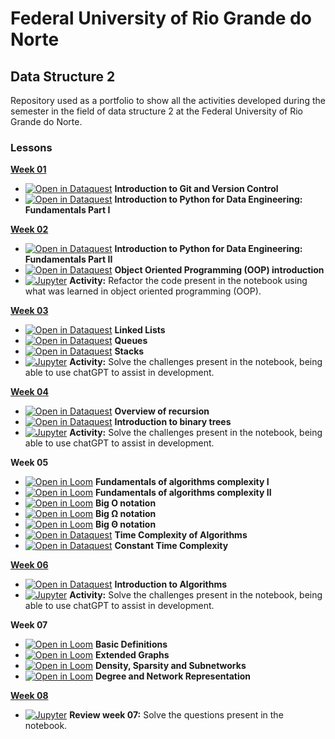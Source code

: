 # Federal University of Rio Grande do Norte
## Data Structure 2

Repository used as a portfolio to show all the activities developed during the semester in the field of data structure 2 at the Federal University of Rio Grande do Norte.

### Lessons

[**Week 01**](https://github.com/LyndonJonhson/data-structure-2/tree/main/week_01)
- [![Open in Dataquest](https://img.shields.io/badge/link-dataquest-green)](https://www.dataquest.io/course/git-and-vcs/) **Introduction to Git and Version Control** 
- [![Open in Dataquest](https://img.shields.io/badge/link-dataquest-green)](https://www.dataquest.io/course/python-fundamentals-de/) **Introduction to Python for Data Engineering: Fundamentals Part I**

[**Week 02**](https://github.com/LyndonJonhson/data-structure-2/tree/main/week_02)
- [![Open in Dataquest](https://img.shields.io/badge/link-dataquest-green)](https://www.dataquest.io/course/python-fundamentals-de-ii/) **Introduction to Python for Data Engineering: Fundamentals Part II**
- [![Open in Dataquest](https://img.shields.io/badge/link-dataquest-green)](https://app.dataquest.io/c/78/m/435/object-oriented-python/1/introduction) **Object Oriented Programming (OOP) introduction**
- [![Jupyter](https://img.shields.io/badge/-Notebook-191A1B?style=flat-square&logo=jupyter)](https://github.com/dataquestio/solutions/blob/master/Mission350Solutions.ipynb) **Activity:** Refactor the code present in the notebook using what was learned in object oriented programming (OOP).

[**Week 03**](https://github.com/LyndonJonhson/data-structure-2/tree/main/week_03)
- [![Open in Dataquest](https://img.shields.io/badge/link-dataquest-green)](https://app.dataquest.io/c/108/m/560) **Linked Lists**
- [![Open in Dataquest](https://img.shields.io/badge/link-dataquest-green)](https://app.dataquest.io/c/108/m/561) **Queues**
- [![Open in Dataquest](https://img.shields.io/badge/link-dataquest-green)](https://app.dataquest.io/c/108/m/562) **Stacks**
- [![Jupyter](https://img.shields.io/badge/-Notebook-191A1B?style=flat-square&logo=jupyter)](https://github.com/ivanovitchm/datastructure/blob/main/lessons/week_03/Code_Interview_Linked_Queue_Stacks.ipynb) **Activity:** Solve the challenges present in the notebook, being able to use chatGPT to assist in development.

[**Week 04**](https://github.com/LyndonJonhson/data-structure-2/tree/main/week_04)
- [![Open in Dataquest](https://img.shields.io/badge/link-dataquest-green)](https://app.dataquest.io/c/109/m/578) **Overview of recursion**
- [![Open in Dataquest](https://img.shields.io/badge/link-dataquest-green)](https://app.dataquest.io/c/109/m/579) **Introduction to binary trees**
- [![Jupyter](https://img.shields.io/badge/-Notebook-191A1B?style=flat-square&logo=jupyter)](https://github.com/ivanovitchm/datastructure/blob/main/lessons/week_04/Code_Interview_recursion.ipynb) **Activity:** Solve the challenges present in the notebook, being able to use chatGPT to assist in development.

**Week 05**
- [![Open in Loom](https://img.shields.io/badge/-Video-83DA77?style=flat-square&logo=loom)](https://www.loom.com/share/7e98eecbee0e48c1b94df1a3d1d16272) **Fundamentals of algorithms complexity I**
- [![Open in Loom](https://img.shields.io/badge/-Video-83DA77?style=flat-square&logo=loom)](https://www.loom.com/share/ff26959483f340a38a6083e20979b0b3) **Fundamentals of algorithms complexity II**
- [![Open in Loom](https://img.shields.io/badge/-Video-83DA77?style=flat-square&logo=loom)](https://www.loom.com/share/1e67c2e7b8d349c6923d341d182e28bb) **Big O notation**
- [![Open in Loom](https://img.shields.io/badge/-Video-83DA77?style=flat-square&logo=loom)](https://www.loom.com/share/84067923809c45cf9979fa50d4efd5f4) **Big <span>&Omega;</span> notation**
- [![Open in Loom](https://img.shields.io/badge/-Video-83DA77?style=flat-square&logo=loom)](https://www.loom.com/share/76f5017a6b944fedb2cd395b45071f1c) **Big <span>&Theta;</span> notation**
- [![Open in Dataquest](https://img.shields.io/badge/link-dataquest-green)](https://app.dataquest.io/c/86/m/476) **Time Complexity of Algorithms**
- [![Open in Dataquest](https://img.shields.io/badge/link-dataquest-green)](https://app.dataquest.io/c/86/m/477) **Constant Time Complexity**

[**Week 06**](https://github.com/LyndonJonhson/data-structure-2/tree/main/week_06)
- [![Open in Dataquest](https://img.shields.io/badge/link-dataquest-green)](https://www.dataquest.io/course/algorithm-complexity) **Introduction to Algorithms**
- [![Jupyter](https://img.shields.io/badge/-Notebook-191A1B?style=flat-square&logo=jupyter)](https://github.com/ivanovitchm/datastructure/blob/main/lessons/week_06/Week_06_bst.ipynb) **Activity:** Solve the challenges present in the notebook, being able to use chatGPT to assist in development.

**Week 07**
- [![Open in Loom](https://img.shields.io/badge/-Video-83DA77?style=flat-square&logo=loom)](https://www.loom.com/share/476b0ea23ab3432e8f6ef4aaab159f84) **Basic Definitions**
- [![Open in Loom](https://img.shields.io/badge/-Video-83DA77?style=flat-square&logo=loom)](https://www.loom.com/share/965db751b933483fb11e516eb8faa952) **Extended Graphs**
- [![Open in Loom](https://img.shields.io/badge/-Video-83DA77?style=flat-square&logo=loom)](https://www.loom.com/share/d677f78681ae406687dd9e4f0b115a56) **Density, Sparsity and Subnetworks**
- [![Open in Loom](https://img.shields.io/badge/-Video-83DA77?style=flat-square&logo=loom)](https://www.loom.com/share/46f59a92d5a843ca9d5f1b550e7d084e) **Degree and Network Representation**

[**Week 08**](https://github.com/LyndonJonhson/data-structure-2/tree/main/week_08)
- [![Jupyter](https://img.shields.io/badge/-Notebook-191A1B?style=flat-square&logo=jupyter)](LyndonJonhson/data-structure-2/tree/main/week_08/week_08.ipynb) **Review week 07:** Solve the questions present in the notebook.